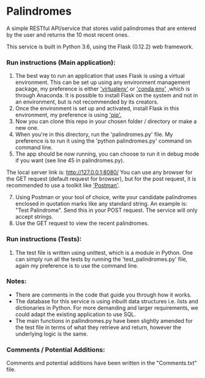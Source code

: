 # Palindromes
A simple RESTful API/service that stores valid palindromes that are entered by the user and returns the 10 most recent ones. 

This service is built in Python 3.6, using the Flask (0.12.2) web framework.

### Run instructions (Main application):
1. The best way to run an application that uses Flask is using a virtual environment. This can be set up using any environment
management package, my preference is either ['virtualenv'](https://pypi.python.org/pypi/virtualenv) or ['conda env'](https://conda.io/docs/user-guide/tasks/manage-environments.html)
,which is through Anaconda. It is possible to install Flask on the system and not in an environment, but is not recommended by its creators.
2. Once the environment is set up and activated, install Flask in this environment, my preference is using ['pip'.](https://docs.python.org/3/installing/index.html)
3. Now you can clone this repo in your chosen folder / directory or make a new one. 
4. When you're in this directory, run the 'palindromes.py' file. My preference is to run it using the 'python palindromes.py' command on command line. 
5. The app should be now running, you can choose to run it in debug mode if you want (see line 45 in palindromes.py). 

The local server link is: http://127.0.0.1:8080/
You can use any browser for the GET request (default request for browser), but for the post request, it is recommended to use a toolkit like ['Postman'](https://www.getpostman.com).

7. Using Postman or your tool of choice, write your candidate palindromes enclosed in quotation marks like any standard string. An example is: "Test Palindrome". Send this in your POST request. The service will
only accept strings.
8. Use the GET request to view the recent palindromes.

### Run instructions (Tests):
1. The test file is written using unittest, which is a module in Python. One can simply run all the tests by running the 
'test_palindromes.py' file, again my preference is to use the command line. 

### Notes: 
* There are comments in the code that guide you through how it works.
* The database for this service is using inbuilt data structures i.e. lists and dictionaries in Python. For more demanding and larger requirements, we could adapt the existing application to use SQL. 
* The main functions in pallindromes.py have been slightly amended for the test file in terms of what they retrieve and return, however the underlying logic is the same. 

### Comments / Potential Additions: 
Comments and potential additions have been written in the "Comments.txt" file.





